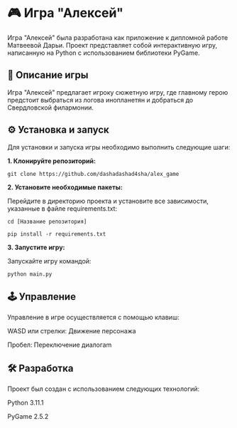 # 🎮 Игра "Алексей"

Игра "Алексей" была разработана как приложение к дипломной работе Матвеевой Дарьи. Проект представляет собой интерактивную игру, написанную на Python с использованием библиотеки PyGame.



## 📜 Описание игры

Игра "Алексей" предлагает игроку сюжетную игру, где главному герою предстоит выбраться из логова инопланетян и добраться до Свердловской филармонии.



## ⚙️ Установка и запуск

Для установки и запуска игры необходимо выполнить следующие шаги:



**1. Клонируйте репозиторий:**



```git clone https://github.com/dashadashad4sha/alex_game```



**2. Установите необходимые пакеты:**



Перейдите в директорию проекта и установите все зависимости, указанные в файле requirements.txt:



```cd [Название репозитория]```

```pip install -r requirements.txt```



**3. Запустите игру:**

Запускайте игру командой:



```python main.py```



## 🕹 Управление

Управление в игре осуществляется с помощью клавиш:



WASD или стрелки: Движение персонажа

Пробел: Переключение диалогаm



## 🛠 Разработка

Проект был создан с использованием следующих технологий:



Python 3.11.1

PyGame 2.5.2
